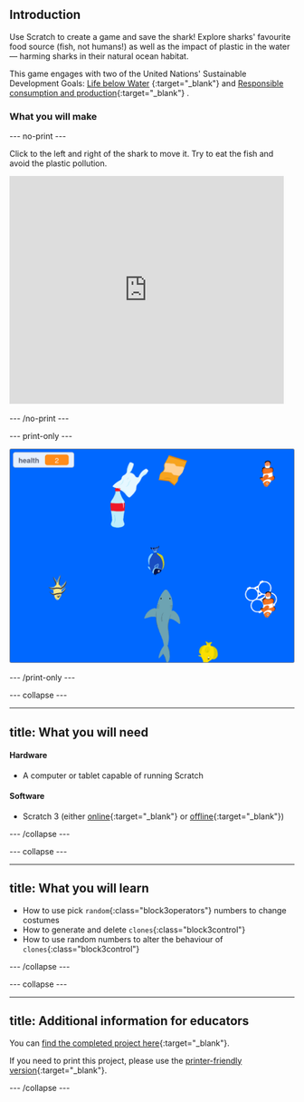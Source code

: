 ## Introduction

Use Scratch to create a game and save the shark! Explore sharks' favourite food source (fish, not humans!) as well as the impact of plastic in the water — harming sharks in their natural ocean habitat.

This game engages with two of the United Nations' Sustainable Development Goals: [Life below Water](https://www.undp.org/content/undp/en/home/sustainable-development-goals/goal-14-life-below-water.html) {:target="\_blank"} and [Responsible consumption and production](https://www.undp.org/content/undp/en/home/sustainable-development-goals/goal-12-responsible-consumption-and-production.html){:target="\_blank"} .

### What you will make

--- no-print ---

Click to the left and right of the shark to move it. Try to eat the fish and avoid the plastic pollution.

<div class="scratch-preview">
<iframe src="https://scratch.mit.edu/projects/416171540/embed" allowtransparency="true" width="485" height="402" frameborder="0" scrolling="no" allowfullscreen></iframe>
</div>

--- /no-print ---

--- print-only ---

![Complete project](images/complete.png)

--- /print-only ---

--- collapse ---

---
title: What you will need
---
#### Hardware

+ A computer or tablet capable of running Scratch

#### Software

+ Scratch 3 (either [online](https://scratch.mit.edu/){:target="_blank"} or [offline](https://scratch.mit.edu/download){:target="_blank"})

--- /collapse ---

--- collapse ---

---
title: What you will learn
---

+ How to use pick `random`{:class="block3operators"} numbers to change costumes
+ How to generate and delete `clones`{:class="block3control"} 
+ How to use random numbers to alter the behaviour of `clones`{:class="block3control"}

--- /collapse ---

--- collapse ---

---
title: Additional information for educators
---

You can [find the completed project here](http://rpf.io/p/en/save-the-shark-get){:target="_blank"}.

If you need to print this project, please use the [printer-friendly version](https://projects.raspberrypi.org/en/projects/save-the-shark/print){:target="_blank"}.

--- /collapse ---
